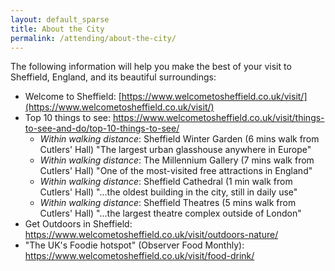 ```yaml
---
layout: default_sparse
title: About the City
permalink: /attending/about-the-city/
---
```





The following information will help you make the best of your visit to Sheffield, England, and its beautiful surroundings:

- Welcome to Sheffield:  [https://www.welcometosheffield.co.uk/visit/](https://www.welcometosheffield.co.uk/visit/)
- Top 10 things to see:  <https://www.welcometosheffield.co.uk/visit/things-to-see-and-do/top-10-things-to-see/>
  - *Within walking distance*: Sheffield Winter Garden (6 mins walk from Cutlers' Hall) "The largest urban glasshouse anywhere in Europe"
  - *Within walking distance*: The Millennium Gallery (7 mins walk from Cutlers' Hall) "One of the most-visited free attractions in England"
  - *Within walking distance*: Sheffield Cathedral (1 min walk from Cutlers' Hall) "...the oldest building in the city, still in daily use"
  - *Within walking distance*: Sheffield Theatres (5 mins walk from Cutlers' Hall) "...the largest theatre complex outside of London"
- Get Outdoors in Sheffield:  <https://www.welcometosheffield.co.uk/visit/outdoors-nature/>
- "The UK's Foodie hotspot" (Observer Food Monthly):  <https://www.welcometosheffield.co.uk/visit/food-drink/>

